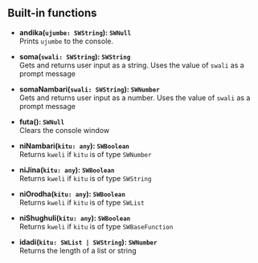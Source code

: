 ## Built-in functions

- **andika(`ujumbe: SWString`): `SWNull`**<br/>
  Prints `ujumbe` to the console.

- **soma(`swali: SWString`): `SWString`**<br/>
  Gets and returns user input as a string. Uses the value of `swali` as a prompt message

- **somaNambari(`swali: SWString`): `SWNumber`**<br/>
  Gets and returns user input as a number. Uses the value of `swali` as a prompt message

- **futa(): `SWNull`**<br/>
  Clears the console window

- **niNambari(`kitu: any`): `SWBoolean`**<br/>
  Returns `kweli` if `kitu` is of type `SWNumber`

- **niJina(`kitu: any`): `SWBoolean`**<br/>
  Returns `kweli` if `kitu` is of type `SWString`

- **niOrodha(`kitu: any`): `SWBoolean`**<br/>
  Returns `kweli` if `kitu` is of type `SWList`

- **niShughuli(`kitu: any`): `SWBoolean`**<br/>
  Returns `kweli` if `kitu` is of type `SWBaseFunction`

- **idadi(`kitu: SWList | SWString`): `SWNumber`**<br/>
  Returns the length of a list or string
